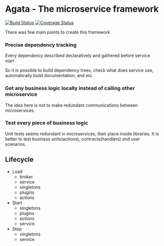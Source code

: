 # Agata - The microservice framework
[![Build Status](https://travis-ci.org/ioncreature/agata.svg?branch=master)](https://travis-ci.org/ioncreature/agata)
[![Coverage Status](https://coveralls.io/repos/github/ioncreature/agata/badge.svg?branch=master)](https://coveralls.io/github/ioncreature/agata?branch=master)

There was few main points to create this framework

### Precise dependency tracking
Every dependency described declaratively and gathered before service start

So it is possible to build dependency trees, check what does service use, 
automatically build documentation, and etc.

### Get any business logic locally instead of calling other microservice   
The idea here is not to make redundant communications between microservices.

### Test every piece of business logic
Unit tests seems redundant in microservices, their place inside libraries. 
It is better to test business units(actions), contracts(handlers) and user scenarios.


## Lifecycle

- Load 
  - broker
  - service
  - singletons
  - plugins
  - actions
- Start
  - singletons
  - plugins
  - actions
  - service
- Stop
  - singletons
  - service
  
